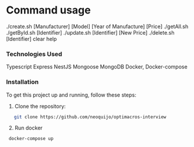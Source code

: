 # Command usage

./create.sh [Manufacturer] [Model] [Year of Manufacture] [Price]
./getAll.sh
./getById.sh [Identifier]
./update.sh [Identifier] [New Price]
./delete.sh [Identifier]
clear
help

### Technologies Used
Typescript
Express
NestJS
Mongoose
MongoDB
Docker, Docker-compose


### Installation

To get this project up and running, follow these steps:

1. Clone the repository:
```bash
   git clone https://github.com/neoquijo/optimacros-interview 
```
2. Run docker
  ```bash
   docker-compose up
       
